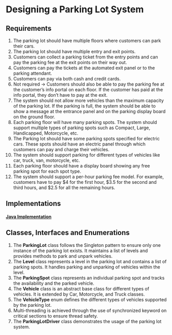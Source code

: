 # Designing a Parking Lot System

## Requirements
1. The parking lot should have multiple floors where customers can park their cars.
1. The parking lot should have multiple entry and exit points.
1. Customers can collect a parking ticket from the entry points and can pay the parking fee at the exit points on their way out.
1. Customers can pay the tickets at the automated exit panel or to the parking attendant.
1. Customers can pay via both cash and credit cards.
1. Not required -> Customers should also be able to pay the parking fee at the customer’s info portal on each floor. If the customer has paid at the info portal, they don’t have to pay at the exit.
1. The system should not allow more vehicles than the maximum capacity of the parking lot. If the parking is full, the system should be able to show a message at the entrance panel and on the parking display board on the ground floor.
1. Each parking floor will have many parking spots. The system should support multiple types of parking spots such as Compact, Large, Handicapped, Motorcycle, etc.
1. The Parking lot should have some parking spots specified for electric cars. These spots should have an electric panel through which customers can pay and charge their vehicles.
1. The system should support parking for different types of vehicles like car, truck, van, motorcycle, etc.
1. Each parking floor should have a display board showing any free parking spot for each spot type.
1. The system should support a per-hour parking fee model. For example, customers have to pay $4 for the first hour, $3.5 for the second and third hours, and $2.5 for all the remaining hours.

## Implementations
#### [Java Implementation](../solutions/parkinglot)

## Classes, Interfaces and Enumerations
1. The **ParkingLot** class follows the Singleton pattern to ensure only one instance of the parking lot exists. It maintains a list of levels and provides methods to park and unpark vehicles.
1. The **Level** class represents a level in the parking lot and contains a list of parking spots. It handles parking and unparking of vehicles within the level.
1. The **ParkingSpot** class represents an individual parking spot and tracks the availability and the parked vehicle.
1. The **Vehicle** class is an abstract base class for different types of vehicles. It is extended by Car, Motorcycle, and Truck classes.
1. The **VehicleType** enum defines the different types of vehicles supported by the parking lot.
1. Multi-threading is achieved through the use of synchronized keyword on critical sections to ensure thread safety.
1. The **ParkingLotDriver** class demonstrates the usage of the parking lot system.